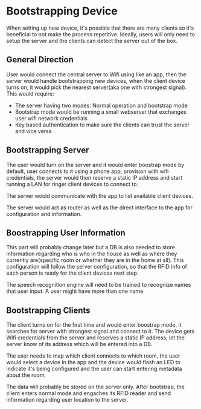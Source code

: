 # Bootstrapping Device

When setting up new device, it's possible that there are many clients so it's beneficial to not make the process repetitive. Ideally, users will only need to setup the server and the clients can detect the server out of the box.

## General Direction

User would connect the central server to Wifi using like an app, then the server would handle bootstrapping new devices, when the client device turns on, it would pick the nearest server(aka one with strongest signal). This would require:

- The server having two modes: Normal operation and bootstrap mode
- Bootstrap mode would be running a small webserver that exchanges user wifi network credentials
- Key based authentication to make sure the clients can trust the server and vice versa

## Bootstrapping Server

The user would turn on the server and it would enter boostrap mode by default, user connects to it using a phone app, provision with wifi credentials, the server would then reserve a static IP address and start running a LAN for ringer client devices to connect to.

The server would communicate with the app to list available client devices.

The server would act as router as well as the direct interface to the app for configuration and information.

## Boostrapping User Information

This part will probably change later but a DB is also needed to store information regarding who is who in the house as well as where they currently are(specific room or whether they are in the home at all). This configuration will follow the server configuration, so that the RFID info of each person is ready for the client devices next step.

The speech recognition engine will need to be trained to recognize names that user input. A user might have more than one name.

## Bootstrapping Clients

The client turns on for the first time and would enter boostrap mode, it searches for server with strongest signal and connect to it. The device gets Wifi credentials from the server and reserves a static IP address, let the server know of its address which will be entered into a DB.

The user needs to map which client connects to which room, the user would select a device in the app and the device would flash an LED to indicate it's being configured and the user can start entering metadata about the room.

The data will probably be stored on the server only. After bootstrap, the client enters normal mode and engaches its RFID reader and send information regarding user location to the server.
